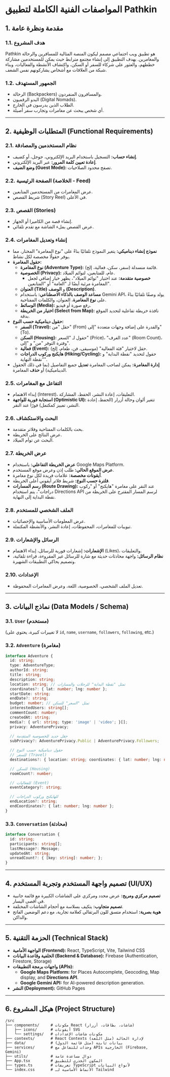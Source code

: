 # المواصفات الفنية الكاملة لتطبيق Pathkin

## 1. مقدمة ونظرة عامة

### 1.1. هدف المشروع
Pathkin هو تطبيق ويب اجتماعي مصمم ليكون المنصة المثالية للمسافرين والرحالة والمغامرين. يهدف التطبيق إلى إنشاء مجتمع مترابط حيث يمكن للمستخدمين مشاركة خططهم، والعثور على شركاء للسفر أو السكن، واكتشاف الأنشطة والفعاليات، وبناء شبكة من العلاقات مع أشخاص يشاركونهم نفس الشغف.

### 1.2. الجمهور المستهدف
- الرحالة (Backpackers) والمسافرون المنفردون.
- البدو الرقميون (Digital Nomads).
- الطلاب الذين يدرسون في الخارج.
- أي شخص يبحث عن مغامرات وتجارب سفر أصيلة.

---

## 2. المتطلبات الوظيفية (Functional Requirements)

### 2.1. نظام المستخدمين والمصادقة
- **إنشاء حساب:** التسجيل باستخدام البريد الإلكتروني، جوجل، أو كضيف.
- **إعادة تعيين كلمة المرور:** عبر البريد الإلكتروني.
- **وضع الضيف (Guest Mode):** تصفح محدود الصلاحيات.

### 2.2. الصفحة الرئيسية (الخلاصة - Feed)
- عرض المغامرات من المستخدمين المتابعين.
- شريط القصص (Story Reel) في الأعلى.

### 2.3. القصص (Stories)
- إنشاء قصة من الكاميرا أو الجهاز.
- عرض القصص بملء الشاشة مع تقدم تلقائي.

### 2.4. إنشاء وتعديل المغامرات
- **نموذج إنشاء ديناميكي:** يتغير النموذج تلقائيًا بناءً على "نوع المغامرة" المختار، مما يوفر حقولًا مخصصة لكل نشاط.
- **حقول المغامرة:**
    - **نوع المغامرة (Adventure Type):** قائمة منسدلة (سفر، سكن، فعالية، إلخ).
    - **الخصوصية (Privacy):** عام، للمتابعين، لتوائم الميلاد.
        - **خصوصية متقدمة:** عند اختيار "توائم الميلاد"، يظهر خيار إضافي لجعل المغامرة مرئية أيضًا لـ "العامة" أو "المتابعين".
    - **العنوان (Title)** و **الوصف (Description)**.
    - **مساعد الوصف بالذكاء الاصطناعي:** باستخدام Gemini API، يولد وصفًا تلقائيًا بناءً على **نوع المغامرة**، العنوان، والكلمات المفتاحية.
    - **الوسائط (Media):** رفع صورة أو فيديو.
    - **اختيار من الخريطة (Select from Map):** نافذة خريطة تفاعلية لتحديد الموقع بدقة.
- **حقول ديناميكية حسب النوع:**
    - **السفر (Travel):** حقل "من" (From) والقدرة على إضافة وجهات متعددة "إلى" (To).
    - **السكن (Housing):** حقول لـ "السعر" (Price)، "عدد الغرف" (Room Count)، وفترة التوفر "من" و "إلى".
    - **فعالية (Event):** حقل لاختيار "فئة الفعالية" (موسيقى، فن، طعام، إلخ).
    - **هايكنج وركوب الدراجات (Hiking/Cycling):** حقول لتحديد "نقطة البداية" و "نقطة النهاية".
- **إدارة المغامرة:** يمكن لصاحب المغامرة **تعديل** جميع التفاصيل (بما في ذلك الحقول الديناميكية) أو **حذف** المغامرة.

### 2.5. التفاعل مع المغامرات
- إبداء الاهتمام (Interest)، التعليقات، إعادة النشر، الحفظ، المشاركة.
- **استجابة فورية للواجهة (Optimistic UI):** تتغير ألوان وحالة أزرار (الحفظ، إعادة النشر، تمييز كمكتمل) فورًا عند النقر.

### 2.6. البحث والاستكشاف
- بحث بالكلمات المفتاحية وفلاتر متقدمة.
- عرض النتائج على الخريطة.
- البحث عن توأم الميلاد.

### 2.7. عرض الخريطة
- **عرض الخريطة التفاعلي:** باستخدام Google Maps Platform.
- **عرض الموقع الحالي:** طلب إذن وعرض موقع المستخدم.
- **أيقونات مخصصة:** علامات فريدة لكل نوع مغامرة.
- **فلترة حسب النوع:** شريط فلاتر أيقوني أعلى الخريطة.
- **رسم المسارات (Route Drawing):** عند النقر على مغامرة "هايكنج" أو "ركوب دراجات"، يتم استخدام Directions API لرسم المسار المقترح على الخريطة من نقطة البداية إلى النهاية.

### 2.8. الملف الشخصي للمستخدم
- عرض المعلومات الأساسية والإحصائيات.
- تبويبات للمغامرات، المحفوظات، إعادة النشر، والأنشطة المكتملة.

### 2.9. الرسائل والإشعارات
- **الإشعارات:** إشعارات فورية للرسائل، إبداء الاهتمام (Likes)، والتعليقات.
- **نظام الرسائل:** واجهة محادثات حديثة مع شارة للرسائل غير المقروءة، قراءة تلقائية، وتصميم يحاكي التطبيقات الشهيرة.

### 2.10. الإعدادات
- تعديل الملف الشخصي، الخصوصية، اللغة، وعرض المغامرات المحفوظة.

---

## 3. نماذج البيانات (Data Models / Schema)

### 3.1. `User` (مستخدم)
(لا تغييرات كبيرة، يحتوي على `id`, `name`, `username`, `followers`, `following`, etc.)

### 3.2. `Adventure` (مغامرة)
```typescript
interface Adventure {
  id: string;
  type: AdventureType;
  authorId: string;
  title: string;
  description: string;
  location: string; // تمثل "نقطة البداية" للرحلات والمسارات
  coordinates?: { lat: number; lng: number };
  startDate: string;
  endDate?: string;
  budget: number; // تمثل "السعر" للسكن
  interestedUsers: string[];
  commentCount: number;
  createdAt: string;
  media?: { url: string; type: 'image' | 'video'; }[];
  privacy: AdventurePrivacy;
  
  // حقل جديد للخصوصية المتقدمة
  subPrivacy?: AdventurePrivacy.Public | AdventurePrivacy.Followers;

  // حقول ديناميكية حسب النوع
  // للسفر (Travel)
  destinations?: { location: string; coordinates: { lat: number; lng: number } }[];

  // للسكن (Housing)
  roomCount?: number;

  // للفعاليات (Event)
  eventCategory?: string;

  // للهايكنج وركوب الدراجات
  endLocation?: string;
  endCoordinates?: { lat: number; lng: number };
}
```

### 3.3. `Conversation` (محادثة)
```typescript
interface Conversation {
  id: string;
  participants: string[];
  lastMessage?: Message;
  updatedAt: string;
  unreadCount?: { [key: string]: number; };
}
```

---

## 4. تصميم واجهة المستخدم وتجربة المستخدم (UI/UX)
- **تصميم مركزي ومريح:** عرض محدد ومركزي على الشاشات الكبيرة مع قائمة جانبية في أقصى اليسار.
- **تصميم متجاوب:** يتكيف بسلاسة مع أحجام الشاشات المختلفة.
- **هوية بصرية:** استخدام متسق للون البرتقالي كعلامة تجارية، مع دعم الوضعين الفاتح والداكن.

---

## 5. الحزمة التقنية (Technical Stack)
- **الواجهة الأمامية (Frontend):** React, TypeScript, Vite, Tailwind CSS
- **الخلفية وقاعدة البيانات (Backend & Database):** Firebase (Authentication, Firestore, Storage)
- **واجهات برمجة التطبيقات (APIs):**
    - **Google Maps Platform:** for Places Autocomplete, Geocoding, Map display, and **Directions API**.
    - **Google Gemini API:** for AI-powered description generation.
- **النشر (Deployment):** GitHub Pages

---

## 6. هيكل المشروع (Project Structure)

```
/src
├── components/     # مكونات React (شاشات، بطاقات، أزرار)
│   ├── icons/      # أيقونات SVG
│   └── settings/   # مكونات شاشات الإعدادات
├── contexts/       # React Contexts لإدارة الحالة (مثل اللغة)
├── data/           # بيانات ثابتة (مثل قائمة الدول)
├── services/       # وحدات للتفاعل مع APIs الخارجية (Firebase, Gemini)
├── utils/          # دوال مساعدة عامة
├── App.tsx         # المكون الجذري للتطبيق
├── types.ts        # تعريفات TypeScript لأنواع البيانات
└── index.css       # الأنماط الأساسية لـ Tailwind
```